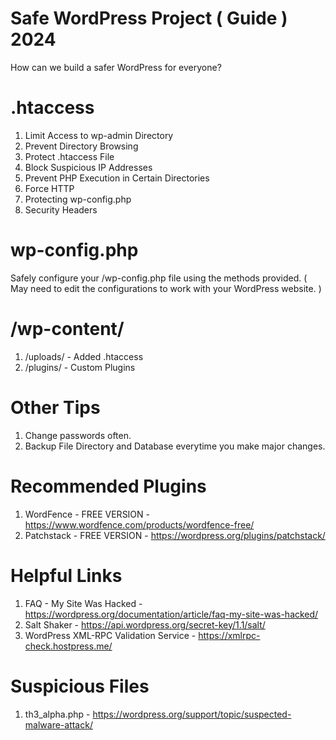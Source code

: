 # Safe WordPress Project ( Guide ) 2024
How can we build a safer WordPress for everyone?

# .htaccess
1. Limit Access to wp-admin Directory
2. Prevent Directory Browsing
3. Protect .htaccess File
4. Block Suspicious IP Addresses
5. Prevent PHP Execution in Certain Directories
6. Force HTTP
7. Protecting wp-config.php
8. Security Headers

# wp-config.php
Safely configure your /wp-config.php file using the methods provided. ( May need to edit the configurations to work with your WordPress website. )

# /wp-content/
1. /uploads/ - Added .htaccess
2. /plugins/ - Custom Plugins

# Other Tips
1. Change passwords often.
2. Backup File Directory and Database everytime you make major changes.

# Recommended Plugins
1. WordFence - FREE VERSION - https://www.wordfence.com/products/wordfence-free/
2. Patchstack - FREE VERSION - https://wordpress.org/plugins/patchstack/

# Helpful Links
1. FAQ - My Site Was Hacked - https://wordpress.org/documentation/article/faq-my-site-was-hacked/
2. Salt Shaker - https://api.wordpress.org/secret-key/1.1/salt/
3. WordPress XML-RPC Validation Service - https://xmlrpc-check.hostpress.me/


# Suspicious Files
1. th3_alpha.php - https://wordpress.org/support/topic/suspected-malware-attack/
